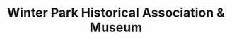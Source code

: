 ---
layout: repo
title: "Winter Park Historical Association & Museum"
id: 1060
permalink: repos/1060/
---